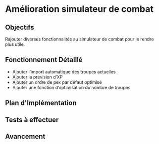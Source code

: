 # Amélioration simulateur de combat

## Objectifs
Rajouter diverses fonctionnalités au simulateur de combat pour le rendre plus utile.

## Fonctionnement Détaillé
- Ajouter l’import automatique des troupes actuelles
- Ajouter la prévision d’XP
- Ajouter un ordre de pex par défaut optimisé
- Ajouter une fonction d’optimisation du nombre de troupes

## Plan d'Implémentation

## Tests à effectuer

## Avancement